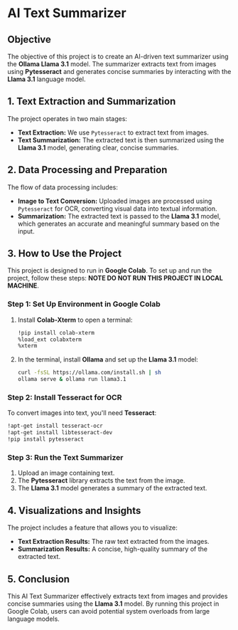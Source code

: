 # AI Text Summarizer

## Objective
The objective of this project is to create an AI-driven text summarizer using the **Ollama Llama 3.1** model. The summarizer extracts text from images using **Pytesseract** and generates concise summaries by interacting with the **Llama 3.1** language model.

## 1. Text Extraction and Summarization
The project operates in two main stages:

- **Text Extraction:** We use `Pytesseract` to extract text from images.
- **Text Summarization:** The extracted text is then summarized using the **Llama 3.1** model, generating clear, concise summaries.

## 2. Data Processing and Preparation
The flow of data processing includes:

- **Image to Text Conversion:** Uploaded images are processed using `Pytesseract` for OCR, converting visual data into textual information.
- **Summarization:** The extracted text is passed to the **Llama 3.1** model, which generates an accurate and meaningful summary based on the input.

## 3. How to Use the Project
This project is designed to run in **Google Colab**. To set up and run the project, follow these steps:
**NOTE DO NOT RUN THIS PROJECT IN LOCAL MACHINE**.


### Step 1: Set Up Environment in Google Colab

1. Install **Colab-Xterm** to open a terminal:
   ```bash
   !pip install colab-xterm
   %load_ext colabxterm
   %xterm
   ```

2. In the terminal, install **Ollama** and set up the **Llama 3.1** model:
   ```bash
   curl -fsSL https://ollama.com/install.sh | sh
   ollama serve & ollama run llama3.1
   ```

### Step 2: Install Tesseract for OCR
To convert images into text, you'll need **Tesseract**:

```bash
!apt-get install tesseract-ocr
!apt-get install libtesseract-dev
!pip install pytesseract
```

### Step 3: Run the Text Summarizer

1. Upload an image containing text.
2. The **Pytesseract** library extracts the text from the image.
3. The **Llama 3.1** model generates a summary of the extracted text.

## 4. Visualizations and Insights
The project includes a feature that allows you to visualize:

- **Text Extraction Results:** The raw text extracted from the images.
- **Summarization Results:** A concise, high-quality summary of the extracted text.

## 5. Conclusion
This AI Text Summarizer effectively extracts text from images and provides concise summaries using the **Llama 3.1** model. By running this project in Google Colab, users can avoid potential system overloads from large language models.


